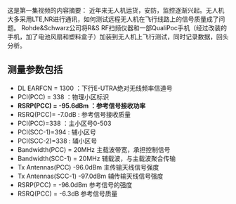 这是第一集视频的内容摘要：
近年来无人机运货，安防，监控逐渐兴起。无人机大多采用LTE,NR进行通讯，如何测试远程无人机在飞行线路上的信号质量成了问题。
Rohde&Schwarz公司将R&S RF扫频仪器和一部QualiPoc手机（经过改装的手机，加了电池风扇和塑料盒子）加装到无人机上飞行测试，同时记录数据，回头分析。

## 测量参数包括

- DL EARFCN = 1300 ：下行E-UTRA绝对无线频率信道号
- PCI(PCC) = 338 ：物理小区标识
- **RSRP(PCC) = -95.6dBm ：参考信号接收功率**
- RSRQ(PCC)= -7.0dB : 参考信号接收质量 
- PCI(PCC)=338 ：主小区号0-503
- PCI(SCC-1)=394 : 辅小区号
- PCI(SCC-2)=338 : 辅小区号
- Bandwidth(PCC) = 20MHz 主载波带宽，承担控制信号
- Bandwidth(SCC-1) = 20MHz 辅载波，与主载波聚合传输
- Tx Antennas(PCC) -96.0dBm 主传输天线信号强度
- Tx Antennas(SCC-1) -97.0dBm 辅传输天线信号强度
- RSRP(PCC) = -96.0dBm 参考信号的强度
- RSRQ(PCC) = -6.3dB 参考信号质量
